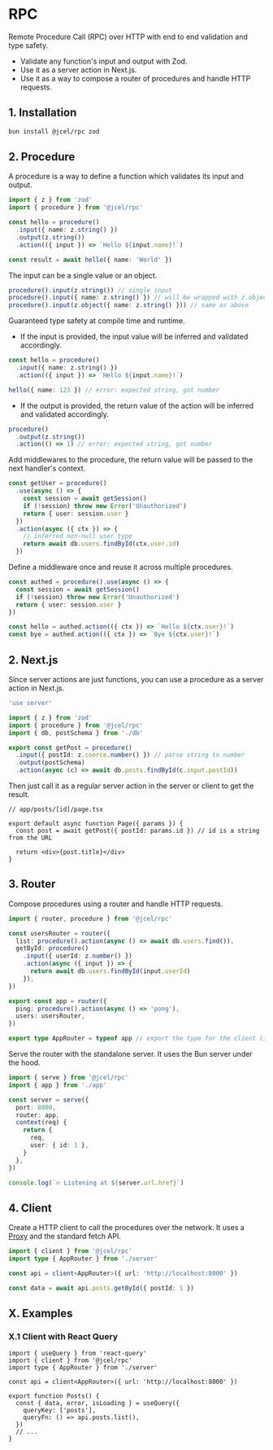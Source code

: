 # RPC

Remote Procedure Call (RPC) over HTTP with end to end validation and type safety.

- Validate any function's input and output with Zod.
- Use it as a server action in Next.js.
- Use it as a way to compose a router of procedures and handle HTTP requests.

## 1. Installation

```bash
bun install @jcel/rpc zod
```

## 2. Procedure

A procedure is a way to define a function which validates its input and output.

```ts
import { z } from 'zod'
import { procedure } from '@jcel/rpc'

const hello = procedure()
  .input({ name: z.string() })
  .output(z.string())
  .action(({ input }) => `Hello ${input.name}!`)

const result = await hello({ name: 'World' })
```

The input can be a single value or an object.

```ts
procedure().input(z.string()) // single input
procedure().input({ name: z.string() }) // will be wrapped with z.object
procedure().input(z.object({ name: z.string() })) // same as above
```

Guaranteed type safety at compile time and runtime.

- If the input is provided, the input value will be inferred and validated accordingly.

```ts
const hello = procedure()
  .input({ name: z.string() })
  .action(({ input }) => `Hello ${input.name}!`)

hello({ name: 123 }) // error: expected string, got number
```

- If the output is provided, the return value of the action will be inferred and validated accordingly.

```ts
procedure()
  .output(z.string())
  .action(() => 1) // error: expected string, got number
```

Add middlewares to the procedure, the return value will be passed to the next handler's context.

```ts
const getUser = procedure()
  .use(async () => {
    const session = await getSession()
    if (!session) throw new Error('Unauthorized')
    return { user: session.user }
  })
  .action(async ({ ctx }) => {
    // inferred non-null user type
    return await db.users.findById(ctx.user.id)
  })
```

Define a middleware once and reuse it across multiple procedures.

```ts
const authed = procedure().use(async () => {
  const session = await getSession()
  if (!session) throw new Error('Unauthorized')
  return { user: session.user }
})

const hello = authed.action(({ ctx }) => `Hello ${ctx.user}!`)
const bye = authed.action(({ ctx }) => `Bye ${ctx.user}!`)
```

## 2. Next.js

Since server actions are just functions, you can use a procedure as a server action in Next.js.

```ts
'use server'

import { z } from 'zod'
import { procedure } from '@jcel/rpc'
import { db, postSchema } from './db'

export const getPost = procedure()
  .input({ postId: z.coerce.number() }) // parse string to number
  .output(postSchema)
  .action(async (c) => await db.posts.findById(c.input.postId))
```

Then just call it as a regular server action in the server or client to get the result.

```tsx
// app/posts/[id]/page.tsx

export default async function Page({ params }) {
  const post = await getPost({ postId: params.id }) // id is a string from the URL

  return <div>{post.title}</div>
}
```

## 3. Router

Compose procedures using a router and handle HTTP requests.

```ts
import { router, procedure } from '@jcel/rpc'

const usersRouter = router({
  list: procedure().action(async () => await db.users.find()),
  getById: procedure()
    .input({ userId: z.number() })
    .action(async ({ input }) => {
      return await db.users.findById(input.userId)
    }),
})

export const app = router({
  ping: procedure().action(async () => 'pong'),
  users: usersRouter,
})

export type AppRouter = typeof app // export the type for the client (if needed)
```

Serve the router with the standalone server. It uses the Bun server under the hood.

```ts
import { serve } from '@jcel/rpc'
import { app } from './app'

const server = serve({
  port: 8000,
  router: app,
  context(req) {
    return {
      req,
      user: { id: 1 },
    }
  },
})

console.log(`🔥 Listening at ${server.url.href}`)
```

## 4. Client

Create a HTTP client to call the procedures over the network. It uses a [Proxy](https://developer.mozilla.org/en-US/docs/Web/JavaScript/Reference/Global_Objects/Proxy) and the standard fetch API.

```ts
import { client } from '@jcel/rpc'
import type { AppRouter } from './server'

const api = client<AppRouter>({ url: 'http://localhost:8000' })

const data = await api.posts.getById({ postId: 1 })
```

## X. Examples

### X.1 Client with React Query

```tsx
import { useQuery } from 'react-query'
import { client } from '@jcel/rpc'
import type { AppRouter } from './server'

const api = client<AppRouter>({ url: 'http://localhost:8000' })

export function Posts() {
  const { data, error, isLoading } = useQuery({
    queryKey: ['posts'],
    queryFn: () => api.posts.list(),
  })
  // ...
}
```
